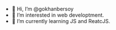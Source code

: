 - 👋 Hi, I’m @gokhanbersoy
- 👀 I’m interested in web developtment.
- 🌱 I’m currently learning JS and ReatcJS.


<!---
gokhanbersoy/gokhanbersoy is a ✨ special ✨ repository because its `README.md` (this file) appears on your GitHub profile.
You can click the Preview link to take a look at your changes.
--->
